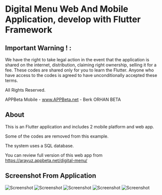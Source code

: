 # Digital Menu Web And Mobile Application, develop with Flutter Framework

## Important Warning ! :

We have the right to take legal action in the event that the application is shared on the internet, distribution, claiming right ownership, selling it for a fee.
These codes are shared only for you to learn the Flutter.
Anyone who have access to the codes is agreed to have unconditionally accepted these terms.

All Rights Reserved.

APPBeta Mobile - www.APPBeta.net - Berk ORHAN BETA
## About
This is an Flutter application and includes 2 mobile platform and web app.

Some of the codes are removed from this example.

The system uses a SQL database.

You can review full version of this web app from https://arayuz.appbeta.net/digital-menu/

## Screenshot From Application
![Screenshot](screen-1.png)
![Screenshot](screen-2.png)
![Screenshot](screen-3.png)
![Screenshot](screen-4.png)
![Screenshot](screen-5.png)
